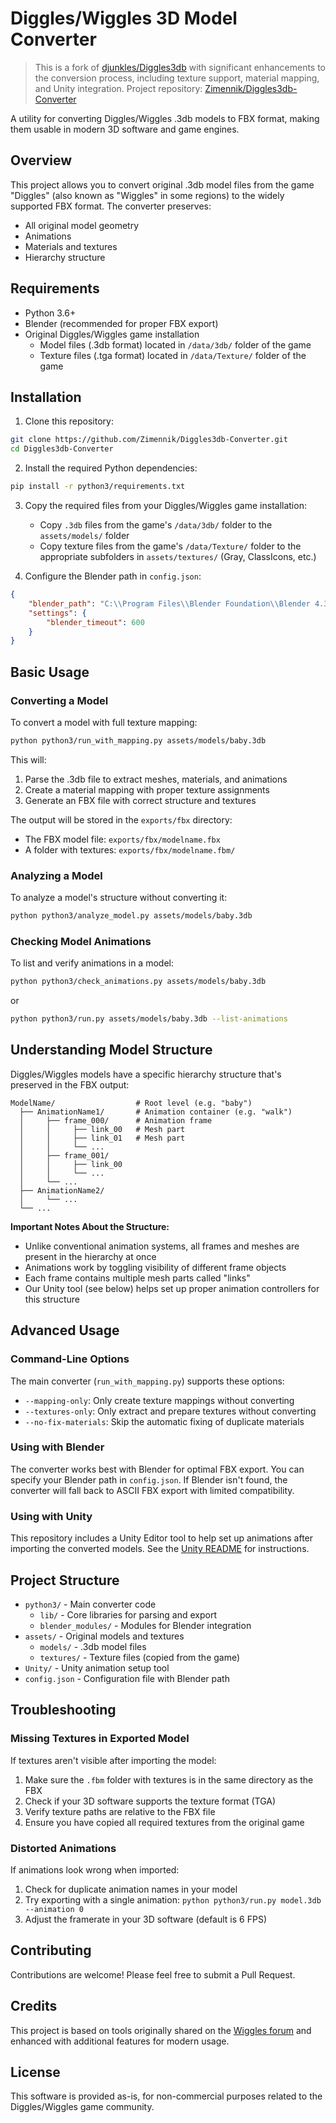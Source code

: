 # Diggles/Wiggles 3D Model Converter

> This is a fork of [djunkles/Diggles3db](https://github.com/djunkles/Diggles3db) with significant enhancements to the conversion process, including texture support, material mapping, and Unity integration. Project repository: [Zimennik/Diggles3db-Converter](https://github.com/Zimennik/Diggles3db-Converter)

A utility for converting Diggles/Wiggles .3db models to FBX format, making them usable in modern 3D software and game engines.

## Overview

This project allows you to convert original .3db model files from the game "Diggles" (also known as "Wiggles" in some regions) to the widely supported FBX format. The converter preserves:

- All original model geometry
- Animations
- Materials and textures
- Hierarchy structure

## Requirements

- Python 3.6+
- Blender (recommended for proper FBX export)
- Original Diggles/Wiggles game installation
  - Model files (.3db format) located in `/data/3db/` folder of the game
  - Texture files (.tga format) located in `/data/Texture/` folder of the game

## Installation

1. Clone this repository:
```bash
git clone https://github.com/Zimennik/Diggles3db-Converter.git
cd Diggles3db-Converter
```

2. Install the required Python dependencies:
```bash
pip install -r python3/requirements.txt
```

3. Copy the required files from your Diggles/Wiggles game installation:
   - Copy `.3db` files from the game's `/data/3db/` folder to the `assets/models/` folder
   - Copy texture files from the game's `/data/Texture/` folder to the appropriate subfolders in `assets/textures/`
     (Gray, ClassIcons, etc.)

4. Configure the Blender path in `config.json`:
```json
{
    "blender_path": "C:\\Program Files\\Blender Foundation\\Blender 4.3\\blender.exe",
    "settings": {
        "blender_timeout": 600
    }
}
```

## Basic Usage

### Converting a Model

To convert a model with full texture mapping:

```bash
python python3/run_with_mapping.py assets/models/baby.3db
```

This will:
1. Parse the .3db file to extract meshes, materials, and animations
2. Create a material mapping with proper texture assignments
3. Generate an FBX file with correct structure and textures

The output will be stored in the `exports/fbx` directory:
- The FBX model file: `exports/fbx/modelname.fbx`
- A folder with textures: `exports/fbx/modelname.fbm/`

### Analyzing a Model

To analyze a model's structure without converting it:

```bash
python python3/analyze_model.py assets/models/baby.3db
```

### Checking Model Animations

To list and verify animations in a model:

```bash
python python3/check_animations.py assets/models/baby.3db
```

or 

```bash
python python3/run.py assets/models/baby.3db --list-animations
```

## Understanding Model Structure

Diggles/Wiggles models have a specific hierarchy structure that's preserved in the FBX output:

```
ModelName/                  # Root level (e.g. "baby")
  ├── AnimationName1/       # Animation container (e.g. "walk")
  │     ├── frame_000/      # Animation frame
  │     │     ├── link_00   # Mesh part
  │     │     ├── link_01   # Mesh part
  │     │     └── ...
  │     ├── frame_001/
  │     │     ├── link_00
  │     │     └── ...
  │     └── ...
  ├── AnimationName2/
  │     └── ...
  └── ...
```

**Important Notes About the Structure:**
- Unlike conventional animation systems, all frames and meshes are present in the hierarchy at once
- Animations work by toggling visibility of different frame objects
- Each frame contains multiple mesh parts called "links"
- Our Unity tool (see below) helps set up proper animation controllers for this structure

## Advanced Usage

### Command-Line Options

The main converter (`run_with_mapping.py`) supports these options:

- `--mapping-only`: Only create texture mappings without converting
- `--textures-only`: Only extract and prepare textures without converting
- `--no-fix-materials`: Skip the automatic fixing of duplicate materials

### Using with Blender

The converter works best with Blender for optimal FBX export. You can specify your Blender path in `config.json`. If Blender isn't found, the converter will fall back to ASCII FBX export with limited compatibility.

### Using with Unity

This repository includes a Unity Editor tool to help set up animations after importing the converted models. See the [Unity README](Unity/README.md) for instructions.

## Project Structure

- `python3/` - Main converter code
  - `lib/` - Core libraries for parsing and export
  - `blender_modules/` - Modules for Blender integration
- `assets/` - Original models and textures
  - `models/` - .3db model files
  - `textures/` - Texture files (copied from the game)
- `Unity/` - Unity animation setup tool
- `config.json` - Configuration file with Blender path

## Troubleshooting

### Missing Textures in Exported Model

If textures aren't visible after importing the model:

1. Make sure the `.fbm` folder with textures is in the same directory as the FBX
2. Check if your 3D software supports the texture format (TGA)
3. Verify texture paths are relative to the FBX file
4. Ensure you have copied all required textures from the original game

### Distorted Animations

If animations look wrong when imported:

1. Check for duplicate animation names in your model
2. Try exporting with a single animation: `python python3/run.py model.3db --animation 0`
3. Adjust the framerate in your 3D software (default is 6 FPS)

## Contributing

Contributions are welcome! Please feel free to submit a Pull Request.

## Credits

This project is based on tools originally shared on the [Wiggles forum](https://wiggles.ruka.at/forum/viewtopic.php?f=10&t=105&start=10#p1389) and enhanced with additional features for modern usage.

## License

This software is provided as-is, for non-commercial purposes related to the Diggles/Wiggles game community.